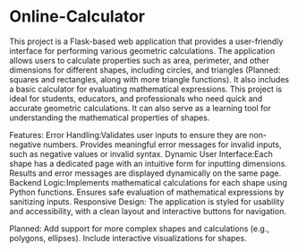 # Online-Calculator

This project is a Flask-based web application that provides a user-friendly interface for performing various geometric calculations. The application allows users to calculate properties such as area, perimeter, and other dimensions for different shapes, including circles, and triangles (Planned: squares and rectangles, along with more triangle functions). It also includes a basic calculator for evaluating mathematical expressions. This project is ideal for students, educators, and professionals who need quick and accurate geometric calculations. It can also serve as a learning tool for understanding the mathematical properties of shapes.

Features:
Error Handling:Validates user inputs to ensure they are non-negative numbers. Provides meaningful error messages for invalid inputs, such as negative values or invalid syntax.
Dynamic User Interface:Each shape has a dedicated page with an intuitive form for inputting dimensions. Results and error messages are displayed dynamically on the same page.
Backend Logic:Implements mathematical calculations for each shape using Python functions. Ensures safe evaluation of mathematical expressions by sanitizing inputs.
Responsive Design: The application is styled for usability and accessibility, with a clean layout and interactive buttons for navigation.

Planned:
Add support for more complex shapes and calculations (e.g., polygons, ellipses).
Include interactive visualizations for shapes.
